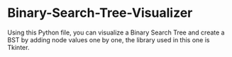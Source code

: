 # Binary-Search-Tree-Visualizer
Using this Python file, you can visualize a Binary Search Tree and create a BST by adding node values one by one, the library used in this one is Tkinter.
